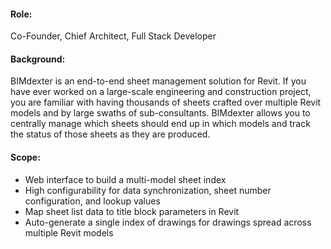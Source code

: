 #### Role:
Co-Founder, Chief Architect, Full Stack Developer

#### Background:
BIMdexter is an end-to-end sheet management solution for Revit. If you have ever worked on a large-scale engineering and construction project, you are familiar with having thousands of sheets crafted over multiple Revit models and by large swaths of sub-consultants. BIMdexter allows you to centrally manage which sheets should end up in which models and track the status of those sheets as they are produced. 

#### Scope:
- Web interface to build a multi-model sheet index
- High configurability for data synchronization, sheet number configuration, and lookup values
- Map sheet list data to title block parameters in Revit
- Auto-generate a single index of drawings for drawings spread across multiple Revit models